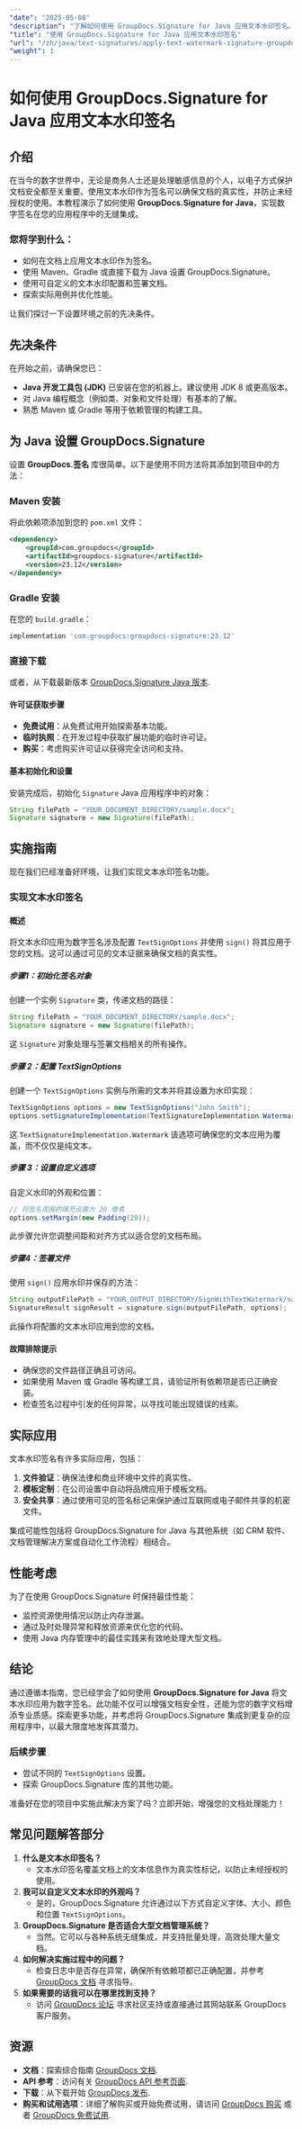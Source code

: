 ```yaml
---
"date": "2025-05-08"
"description": "了解如何使用 GroupDocs.Signature for Java 应用文本水印签名。有效保护您的文档并增强其真实性。"
"title": "使用 GroupDocs.Signature for Java 应用文本水印签名"
"url": "/zh/java/text-signatures/apply-text-watermark-signature-groupdocs-java/"
"weight": 1
---
```


# 如何使用 GroupDocs.Signature for Java 应用文本水印签名

## 介绍
在当今的数字世界中，无论是商务人士还是处理敏感信息的个人，以电子方式保护文档安全都至关重要。使用文本水印作为签名可以确保文档的真实性，并防止未经授权的使用。本教程演示了如何使用 **GroupDocs.Signature for Java**，实现数字签名在您的应用程序中的无缝集成。

### 您将学到什么：
- 如何在文档上应用文本水印作为签名。
- 使用 Maven、Gradle 或直接下载为 Java 设置 GroupDocs.Signature。
- 使用可自定义的文本水印配置和签署文档。
- 探索实际用例并优化性能。

让我们探讨一下设置环境之前的先决条件。

## 先决条件
在开始之前，请确保您已：
- **Java 开发工具包 (JDK)** 已安装在您的机器上。建议使用 JDK 8 或更高版本。
- 对 Java 编程概念（例如类、对象和文件处理）有基本的了解。
- 熟悉 Maven 或 Gradle 等用于依赖管理的构建工具。

## 为 Java 设置 GroupDocs.Signature
设置 **GroupDocs.签名** 库很简单。以下是使用不同方法将其添加到项目中的方法：

### Maven 安装
将此依赖项添加到您的 `pom.xml` 文件：
```xml
<dependency>
    <groupId>com.groupdocs</groupId>
    <artifactId>groupdocs-signature</artifactId>
    <version>23.12</version>
</dependency>
```

### Gradle 安装
在您的 `build.gradle`：
```gradle
implementation 'com.groupdocs:groupdocs-signature:23.12'
```

### 直接下载
或者，从下载最新版本 [GroupDocs.Signature Java 版本](https://releases。groupdocs.com/signature/java/).

#### 许可证获取步骤
- **免费试用**：从免费试用开始探索基本功能。
- **临时执照**：在开发过程中获取扩展功能的临时许可证。
- **购买**：考虑购买许可证以获得完全访问和支持。

#### 基本初始化和设置
安装完成后，初始化 `Signature` Java 应用程序中的对象：
```java
String filePath = "YOUR_DOCUMENT_DIRECTORY/sample.docx";
Signature signature = new Signature(filePath);
```

## 实施指南
现在我们已经准备好环境，让我们实现文本水印签名功能。

### 实现文本水印签名

#### 概述
将文本水印应用为数字签名涉及配置 `TextSignOptions` 并使用 `sign()` 将其应用于您的文档。这可以通过可见的文本证据来确保文档的真实性。

##### 步骤1：初始化签名对象
创建一个实例 `Signature` 类，传递文档的路径：
```java
String filePath = "YOUR_DOCUMENT_DIRECTORY/sample.docx";
Signature signature = new Signature(filePath);
```
这 `Signature` 对象处理与签署文档相关的所有操作。

##### 步骤 2：配置 TextSignOptions
创建一个 `TextSignOptions` 实例与所需的文本并将其设置为水印实现：
```java
TextSignOptions options = new TextSignOptions("John Smith");
options.setSignatureImplementation(TextSignatureImplementation.Watermark);
```
这 `TextSignatureImplementation.Watermark` 该选项可确保您的文本应用为覆盖，而不仅仅是纯文本。

##### 步骤 3：设置自定义选项
自定义水印的外观和位置：
```java
// 将签名周围的填充设置为 20 像素
options.setMargin(new Padding(20));
```
此步骤允许您调整间距和对齐方式以适合您的文档布局。

##### 步骤4：签署文件
使用 `sign()` 应用水印并保存的方法：
```java
String outputFilePath = "YOUR_OUTPUT_DIRECTORY/SignWithTextWatermark/sample_signed.docx";
SignatureResult signResult = signature.sign(outputFilePath, options);
```
此操作将配置的文本水印应用到您的文档。

#### 故障排除提示
- 确保您的文件路径正确且可访问。
- 如果使用 Maven 或 Gradle 等构建工具，请验证所有依赖项是否已正确安装。
- 检查签名过程中引发的任何异常，以寻找可能出现错误的线索。

## 实际应用
文本水印签名有许多实际应用，包括：
1. **文件验证**：确保法律和商业环境中文件的真实性。
2. **模板定制**：在公司设置中自动将品牌应用于模板文档。
3. **安全共享**：通过使用可见的签名标记来保护通过互联网或电子邮件共享的机密文件。

集成可能性包括将 GroupDocs.Signature for Java 与其他系统（如 CRM 软件、文档管理解决方案或自动化工作流程）相结合。

## 性能考虑
为了在使用 GroupDocs.Signature 时保持最佳性能：
- 监控资源使用情况以防止内存泄漏。
- 通过及时处理异常和释放资源来优化您的代码。
- 使用 Java 内存管理中的最佳实践来有效地处理大型文档。

## 结论
通过遵循本指南，您已经学会了如何使用 **GroupDocs.Signature for Java** 将文本水印应用为数字签名。此功能不仅可以增强文档安全性，还能为您的数字文档增添专业质感。探索更多功能，并考虑将 GroupDocs.Signature 集成到更复杂的应用程序中，以最大限度地发挥其潜力。

### 后续步骤
- 尝试不同的 `TextSignOptions` 设置。
- 探索 GroupDocs.Signature 库的其他功能。

准备好在您的项目中实施此解决方案了吗？立即开始，增强您的文档处理能力！

## 常见问题解答部分
1. **什么是文本水印签名？**
   - 文本水印签名覆盖文档上的文本信息作为真实性标记，以防止未经授权的使用。
2. **我可以自定义文本水印的外观吗？**
   - 是的，GroupDocs.Signature 允许通过以下方式自定义字体、大小、颜色和位置 `TextSignOptions`。
3. **GroupDocs.Signature 是否适合大型文档管理系统？**
   - 当然。它可以与各种系统无缝集成，并支持批量处理，高效处理大量文档。
4. **如何解决实施过程中的问题？**
   - 检查日志中是否存在异常，确保所有依赖项都已正确配置，并参考 [GroupDocs 文档](https://docs.groupdocs.com/signature/java/) 寻求指导。
5. **如果需要的话我可以在哪里找到支持？**
   - 访问 [GroupDocs 论坛](https://forum.groupdocs.com/c/signature/) 寻求社区支持或直接通过其网站联系 GroupDocs 客户服务。

## 资源
- **文档**：探索综合指南 [GroupDocs 文档](https://docs。groupdocs.com/signature/java/).
- **API 参考**：访问有关 [GroupDocs API 参考页面](https://reference。groupdocs.com/signature/java/).
- **下载**：从下载开始 [GroupDocs 发布](https://releases。groupdocs.com/signature/java/).
- **购买和试用选项**：详细了解购买或开始免费试用，请访问 [GroupDocs 购买](https://purchase.groupdocs.com/buy) 或者 [GroupDocs 免费试用](https://releases。groupdocs.com/signature/java/).